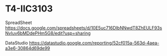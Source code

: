 # T4-IIC3103

SpreadSheet
https://docs.google.com/spreadsheets/d/10E5uc716DIbNNwdT8ZhEULF93sNvIuv6bMDdePHm5G8/edit?usp=sharing

DataStudio
https://datastudio.google.com/reporting/52cf015a-563d-4aea-a3e6-30864d69de99
